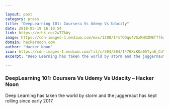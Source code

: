 ```yaml
---

layout: post
category: press
title: "DeepLearning 101: Coursera Vs Udemy Vs Udacity"
date: 2018-05-19 16:10:54
link: https://vrhk.co/2wTZkWy
image: https://cdn-images-1.medium.com/max/1200/1*mfODqu4VSxKHX2MBfTf6ag.jpeg
domain: hackernoon.com
author: "Hacker Noon"
icon: https://cdn-images-1.medium.com/fit/c/304/304/1*76XiKOa05Yya6_CdYX8pVg.jpeg
excerpt: "Deep Learning has taken the world by storm and the juggernaut has kept rolling since early 2017."

---
```


### DeepLearning 101: Coursera Vs Udemy Vs Udacity – Hacker Noon

Deep Learning has taken the world by storm and the juggernaut has kept rolling since early 2017.